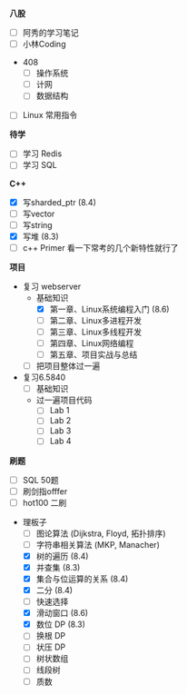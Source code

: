 **八股**

- [ ] 阿秀的学习笔记
- [ ] 小林Coding
- 408 
  - [ ] 操作系统
  - [ ] 计网
  - [ ] 数据结构
- [ ] Linux 常用指令

**待学**

- [ ] 学习 Redis
- [ ] 学习 SQL

**C++**

- [x] 写sharded_ptr (8.4)
- [ ] 写vector
- [ ] 写string
- [x] 写堆 (8.3)
- [ ] c++ Primer 看一下常考的几个新特性就行了

**项目**

- 复习 webserver
  - 基础知识
    - [x] 第一章、Linux系统编程入门 (8.6)
    - [ ] 第二章、Linux多进程开发
    - [ ] 第三章、Linux多线程开发
    - [ ] 第四章、Linux网络编程
    - [ ] 第五章、项目实战与总结
  - [ ] 把项目整体过一遍
- 复习6.5840
  - [ ] 基础知识
  - 过一遍项目代码
    - [ ] Lab 1
    - [ ] Lab 2
    - [ ] Lab 3
    - [ ] Lab 4

**刷题**

- [ ] SQL 50题
- [ ] 刷剑指offfer
- [ ] hot100 二刷
- 理板子
  - [ ] 图论算法 (Dijkstra, Floyd, 拓扑排序)
  - [ ] 字符串相关算法 (MKP, Manacher)
  - [x] 树的遍历 (8.4)
  - [x] 并查集 (8.3)
  - [x] 集合与位运算的关系 (8.4)
  - [x] 二分 (8.4)
  - [ ] 快速选择
  - [x] 滑动窗口 (8.6)
  - [x] 数位 DP (8.3)
  - [ ] 换根 DP
  - [ ] 状压 DP
  - [ ] 树状数组
  - [ ] 线段树
  - [ ] 质数
